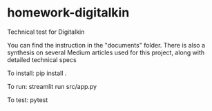# homework-digitalkin
Technical test for Digitalkin

You can find the instruction in the "documents" folder. There is also a synthesis on several Medium articles used for this project, along with detailed technical specs

To install: pip install .

To run: streamlit run src/app.py

To test: pytest

